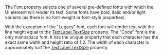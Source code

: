 The Font property selects one of several pre-defined fonts with which the UI element will render its text. Some fonts have bold, italic and/or light variants (as there is no font-weight or font-style properties).

With the exception of the "Legacy" font, each font will render text with the line height equal to the [TextLabel.TextSize](https://developer.roblox.com/api-reference/property/TextLabel/TextSize) property. The "Code" font is the only monospace font. It has the unique property that each character has the exact same width and height ratio of 1:2. The width of each character is approximately half the [TextLabel.TextSize](https://developer.roblox.com/api-reference/property/TextLabel/TextSize) property.